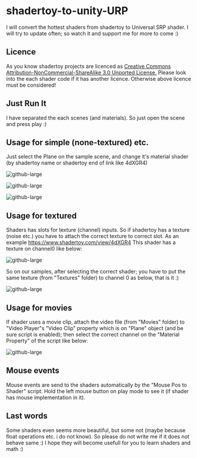 # shadertoy-to-unity-URP
I will convert the hottest shaders from shadertoy to Universal SRP shader. I will try to update often; so watch it and support me for more to come :)

## Licence
As you know shadertoy projects are licenced as
[Creative Commons Attribution-NonCommercial-ShareAlike 3.0 Unported License.](https://creativecommons.org/licenses/by-nc-sa/3.0/deed.en_US)
Please look into the each shader code if it has another licence. Otherwise above licence must be considered!

## Just Run It

I have separated the each scenes (and materials). So just open the scene and press play :)

## Usage for simple (none-textured) etc.

Just select the Plane on the sample scene, and change it's material shader (by shadertoy name or shadertoy end of link like 4dXGR4)

![github-large](https://github.com/umutbebek/shadertoy-to-unity-URP/blob/master/ScreenShots/plane.JPG)

![github-large](https://github.com/umutbebek/shadertoy-to-unity-URP/blob/master/ScreenShots/select.JPG)

![github-large](https://github.com/umutbebek/shadertoy-to-unity-URP/blob/master/ScreenShots/happy.jpg)

## Usage for textured

Shaders has slots for texture (channel) inputs. So if shadertoy has a texture (noise etc.) you have to attach the correct texture to correct slot.
As an example https://www.shadertoy.com/view/4dXGR4
This shader has a texture on channel0 like below:

![github-large](https://github.com/umutbebek/shadertoy-to-unity-URP/blob/master/ScreenShots/textureSSample.JPG)

So on our samples, after selecting the correct shader; you have to put the same texture (from "Textures" folder) to channel 0 as below, that is it :)

![github-large](https://github.com/umutbebek/shadertoy-to-unity-URP/blob/master/ScreenShots/texture.JPG)

## Usage for movies

If shader uses a movie clip, attach the video file (from "Movies" folder) to "Video Player"s "Video Clip" property which is on "Plane" object (and be sure script is enabled); then select the correct channel on the "Material Property" of the script like below:

![github-large](https://github.com/umutbebek/shadertoy-to-unity-URP/blob/master/ScreenShots/video.JPG)

## Mouse events

Mouse events are send to the shaders automatically by the "Mouse Pos to Shader" script. Hold the left mouse button on play mode to see it (if shader has mouse implementation in it).

## Last words

Some shaders even seems more beautiful, but some not (maybe because float operations etc. i do not know). So please do not write me if it does not behave same :) I hope they will become usefull for you to learn shaders and math :)
